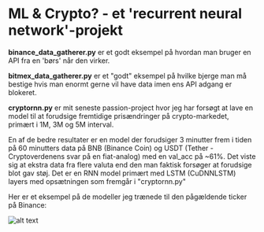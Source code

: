 # ML & Crypto? - et 'recurrent neural network'-projekt

**binance_data_gatherer.py** er et godt eksempel på hvordan man bruger en API fra en 'børs' når den virker.

**bitmex_data_gatherer.py** er et "godt" eksempel på hvilke bjerge man må bestige hvis man enormt gerne vil have data imen ens API adgang er blokeret.

**cryptornn.py** er mit seneste passion-project hvor jeg har forsøgt at lave en model til at forudsige fremtidige prisændringer på crypto-markedet, primært i 1M, 3M og 5M interval.

En af de bedre resultater er en model der forudsiger 3 minutter frem i tiden på 60 minutters data på BNB (Binance Coin) og USDT (Tether - Cryptoverdenens svar på en fiat-analog) med en val_acc på ~61%. Det viste sig at ekstra data fra flere valuta end den man faktisk forsøger at forudsige blot gav støj. Det er en RNN model primært med LSTM (CuDNNLSTM) layers med opsætningen som fremgår i "cryptornn.py"

Her er et eksempel på de modeller jeg trænede til den pågældende ticker på Binance:

![alt text](https://i.imgur.com/kHO7pEg.png)
